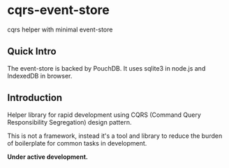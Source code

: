 # cqrs-event-store

cqrs helper with minimal event-store

## Quick Intro

The event-store is backed by PouchDB.
It uses sqlite3 in node.js and IndexedDB in browser.

## Introduction

Helper library for rapid development using CQRS (Command Query Responsibility Segregation) design pattern.

This is not a framework, instead it's a tool and library to reduce the burden of boilerplate for common tasks in development.

__Under active development.__

